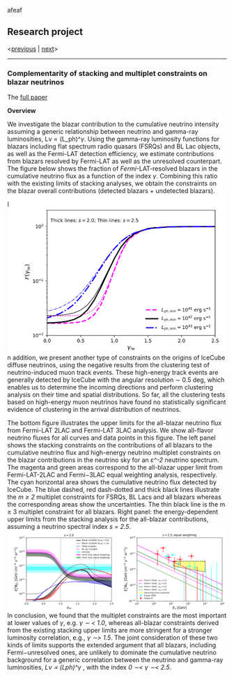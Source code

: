 <sectionfixed>afeaf</sectionfixed>
  
## Research project
<[previous](https://yuan-cc.github.io/research/projects/smbh_mergers.html) | [next](https://yuan-cc.github.io/research/projects/gal_mergers.html)>
<hr>

### Complementarity of stacking and multiplet constraints on blazar neutrinos

The [full paper](https://iopscience.iop.org/article/10.3847/1538-4357/ab65ea)

**Overview**

We investigate the blazar contribution to the cumulative neutrino intensity assuming a generic
relationship between neutrino and gamma-ray luminosities, Lν ∝ (L_ph)^*&gamma;*. Using the gamma-ray
luminosity functions for blazars including flat spectrum radio quasars (FSRQs) and BL Lac objects,
as well as the Fermi-LAT detection efficiency, we estimate contributions from blazars resolved by
Fermi-LAT as well as the unresolved counterpart. The figure below shows the fraction of *Fermi*-LAT-resolved blazars in the
cumulative neutrino flux as a function of the index *&gamma;*. Combining this ratio with the existing limits of stacking analyses, we obtain the constraints on the blazar overall contributions (detected blazars + undetected blazars).
<img align="right" src="figs/compl1.png" alt="drawing" width="500"/>



In addition, we present another type of constraints on the
origins of IceCube diffuse neutrinos, using the negative
results from the clustering test of neutrino-induced muon
track events. These high-energy track events are generally detected by IceCube with the angular resolution
∼ 0.5 deg, which enables us to determine the incoming
directions and perform clustering analysis on their time
and spatial distributions. So far, all the clustering tests
based on high-energy muon neutrinos have found no statistically significant evidence of clustering in the arrival
distribution of neutrinos. 

The bottom figure illustrates the upper limits for the all-blazar
neutrino flux from Fermi-LAT 2LAC and Fermi-LAT
3LAC analysis. We show all-flavor neutrino fluxes for all
curves and data points in this figure. The left panel shows the stacking constraints on the contributions
of all blazars to the cumulative neutrino flux and high-energy neutrino multiplet constraints on the blazar
contributions in the neutrino sky for an *&epsilon;^-2* neutrino spectrum. The magenta and green areas correspond to the all-blazar upper limit from
Fermi-LAT-2LAC and Fermi−3LAC equal weighting analysis, respectively. The cyan horizontal area shows the cumulative neutrino flux
detected by IceCube. The blue dashed, red dash-dotted and thick black lines illustrate the *m ≥ 2* multiplet constraints for FSRQs, BL
Lacs and all blazars whereas the corresponding areas show the uncertainties. The thin black line is the m ≥ 3 multiplet constraint for all
blazars. Right panel: the energy-dependent upper limits from the stacking analysis for the all-blazar contributions, assuming a neutrino
spectral index *s = 2.5*.
<img align="right" src="figs/compl2.png" alt="drawing" />

In conclusion, we
found that the multiplet constraints are the most important at lower values of *γ*, e.g. *γ ∼
< 1.0*, whereas
all-blazar constraints derived from the existing stacking
upper limits are more stringent for a stronger luminosity correlation, e.g., *γ ∼> 1.5*. The joint consideration
of these two kinds of limits supports the extended argument that all blazars, including Fermi−unresolved ones,
are unlikely to dominate the cumulative neutrino background for a generic correlation between the neutrino
and gamma-ray luminosities, *Lν ∝ (Lph)^γ* , with the index *0 ∼< γ ∼< 2.5*. 
